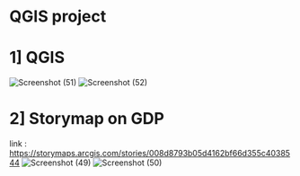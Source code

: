 # QGIS project

# 1] QGIS 
![Screenshot (51)](https://user-images.githubusercontent.com/90518833/176140776-ce464feb-d0e9-4192-8601-3ceddbd70369.png)
![Screenshot (52)](https://user-images.githubusercontent.com/90518833/176140792-605eeddb-7254-4872-a008-619824f8ce14.png)


# 2] Storymap on GDP
link : https://storymaps.arcgis.com/stories/008d8793b05d4162bf66d355c4038544
![Screenshot (49)](https://user-images.githubusercontent.com/90518833/176141057-3c729456-f902-4b2b-b123-17b93664dd08.png)
![Screenshot (50)](https://user-images.githubusercontent.com/90518833/176141080-4bb2c721-bfe8-42f0-a923-7137f03344fb.png)

